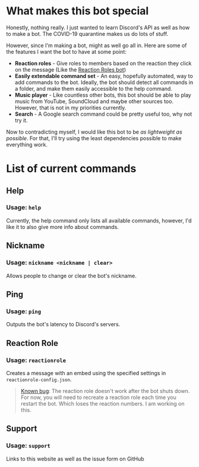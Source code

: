 # What makes this bot special

Honestly, nothing really. I just wanted to learn Discord's API as well as how to make a bot. The COVID-19 quarantine makes us do lots of stuff.

However, since I'm making a bot, might as well go all in. Here are some of the features I want the bot to have at some point:

- **Reaction roles** - Give roles to members based on the reaction they click on the message (Like the [Reaction Roles bot](https://droplet.gg/ReactionRoles))
- **Easily extendable command set** - An easy, hopefully automated, way to add commands to the bot. Ideally, the bot should detect all commands in a folder, and make them easily accessible to the help command.
- **Music player** - Like countless other bots, this bot should be able to play music from YouTube, SoundCloud and maybe other sources too. However, that is not in my priorities currently.
- **Search** - A Google search command could be pretty useful too, why not try it.

Now to contradicting myself, I would like this bot to be *as lightweight as possible*. For that, I'll try using the least dependencies possible to make everything work.

# List of current commands

## Help
### Usage: `help`

Currently, the help command only lists all available commands, however, I'd like it to also give more info about commands.

## Nickname
### Usage: `nickname <nickname | clear>`

Allows people to change or clear the bot's nickname.

## Ping
### Usage: `ping`

Outputs the bot's latency to Discord's servers.

## Reaction Role
### Usage: `reactionrole`

Creates a message with an embed using the specified settings in `reactionrole-config.json`.
> [Known bug](https://github.com/jakobbouchard/yadob/issues/3): The reaction role doesn't work after the bot shuts down. For now, you will need to recreate a reaction role each time you restart the bot. Which loses the reaction numbers. I am working on this.

## Support
### Usage: `support`

Links to this website as well as the issue form on GitHub